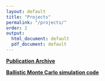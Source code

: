 ```yaml
---
layout: default
title: "Projects"
permalink: "/projects/"
order: 2
output:
  html_document: default
  pdf_document: default
---
```


**[Publication Archive](https://github.com/aaronsharpe/publication_archives)**  

**[Ballistic Monte Carlo simulation code](https://github.com/dgglab/ballistic_montecarlo)**